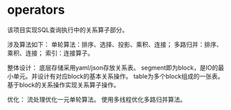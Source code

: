 # operators
该项目实现SQL查询执行中的关系算子部分。

涉及算法如下：
单轮算法：排序、选择、投影、乘积、连接；
多路归并：排序、乘积、连接；
索引：连接算子。

整体设计：
底层存储采用yaml/json存放关系表。
segment即为block，是IO的最小单元。并设计有对应block的基本关系操作。
table为多个block组成的一张表。基于block的关系操作实现关系算子操作。

优化：
流处理优化一元单轮算法。
使用多线程优化多路归并算法。
